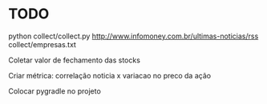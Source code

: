 # TODO

python collect/collect.py http://www.infomoney.com.br/ultimas-noticias/rss collect/empresas.txt 

Coletar valor de fechamento das stocks

Criar métrica: correlação noticia x variacao no preco da ação

Colocar pygradle no projeto